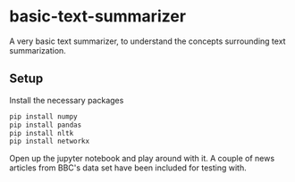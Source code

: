 # basic-text-summarizer
A very basic text summarizer, to understand the concepts surrounding text summarization.

## Setup
Install the necessary packages
```bash
pip install numpy
pip install pandas
pip install nltk
pip install networkx
```

Open up the jupyter notebook and play around with it. A couple of news articles from BBC's data set have been included for testing with.
